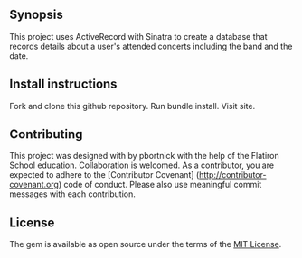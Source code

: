 ## Synopsis

This project uses ActiveRecord with Sinatra to create a database that records details about a user's attended concerts including the band and the date.

## Install instructions

Fork and clone this github repository. Run bundle install. Visit site.

## Contributing

This project was designed with by pbortnick with the help of the Flatiron School education. Collaboration is welcomed. As a contributor, you are expected to adhere to the [Contributor Covenant] (http://contributor-covenant.org) code of conduct. Please also use meaningful commit messages with each contribution.

## License

The gem is available as open source under the terms of the [MIT License](http://opensource.org/licenses/MIT).
